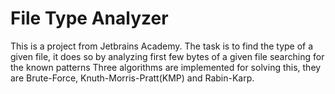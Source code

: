 # File Type Analyzer
This is a project from Jetbrains Academy.
The task is to find the type of a given file, it does so by analyzing first few bytes of a given file searching for the known patterns
Three algorithms are implemented for solving this, they are Brute-Force, Knuth-Morris-Pratt(KMP) and Rabin-Karp.
